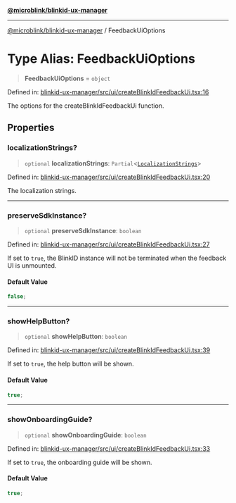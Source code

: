[**@microblink/blinkid-ux-manager**](../README.md)

---

[@microblink/blinkid-ux-manager](../README.md) / FeedbackUiOptions

# Type Alias: FeedbackUiOptions

> **FeedbackUiOptions** = `object`

Defined in: [blinkid-ux-manager/src/ui/createBlinkIdFeedbackUi.tsx:16](https://github.com/BlinkID/blinkid-web/blob/main/packages/blinkid-ux-manager/src/ui/createBlinkIdFeedbackUi.tsx)

The options for the createBlinkIdFeedbackUi function.

## Properties

### localizationStrings?

> `optional` **localizationStrings**: `Partial`\<[`LocalizationStrings`](LocalizationStrings.md)\>

Defined in: [blinkid-ux-manager/src/ui/createBlinkIdFeedbackUi.tsx:20](https://github.com/BlinkID/blinkid-web/blob/main/packages/blinkid-ux-manager/src/ui/createBlinkIdFeedbackUi.tsx)

The localization strings.

---

### preserveSdkInstance?

> `optional` **preserveSdkInstance**: `boolean`

Defined in: [blinkid-ux-manager/src/ui/createBlinkIdFeedbackUi.tsx:27](https://github.com/BlinkID/blinkid-web/blob/main/packages/blinkid-ux-manager/src/ui/createBlinkIdFeedbackUi.tsx)

If set to `true`, the BlinkID instance will not be terminated when the
feedback UI is unmounted.

#### Default Value

```ts
false;
```

---

### showHelpButton?

> `optional` **showHelpButton**: `boolean`

Defined in: [blinkid-ux-manager/src/ui/createBlinkIdFeedbackUi.tsx:39](https://github.com/BlinkID/blinkid-web/blob/main/packages/blinkid-ux-manager/src/ui/createBlinkIdFeedbackUi.tsx)

If set to `true`, the help button will be shown.

#### Default Value

```ts
true;
```

---

### showOnboardingGuide?

> `optional` **showOnboardingGuide**: `boolean`

Defined in: [blinkid-ux-manager/src/ui/createBlinkIdFeedbackUi.tsx:33](https://github.com/BlinkID/blinkid-web/blob/main/packages/blinkid-ux-manager/src/ui/createBlinkIdFeedbackUi.tsx)

If set to `true`, the onboarding guide will be shown.

#### Default Value

```ts
true;
```

